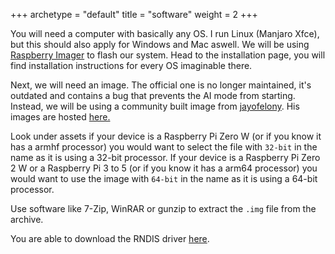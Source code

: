 +++
archetype = "default"
title = "software"
weight = 2
+++

You will need a computer with basically any OS. I run Linux (Manjaro Xfce), but this should also apply for Windows and Mac aswell. We will be using [Raspberry Imager](https://www.raspberrypi.com/software/) to flash our system. Head to the installation page, you will find installation instructions for every OS imaginable there.

Next, we will need an image. The official one is no longer maintained, it's outdated and contains a bug that prevents the AI mode from starting. Instead, we will be using a community built image from [jayofelony](https://github.com/jayofelony). His images are hosted [here.](https://github.com/jayofelony/pwnagotchi/releases)

Look under assets if your device is a Raspberry Pi Zero W (or if you know it has a armhf processor) you would want to select the file with `32-bit` in the name as it is using a 32-bit processor. If your device is a Raspberry Pi Zero 2 W or a Raspberry Pi 3 to 5 (or if you know it has a arm64 processor) you would want to use the image with `64-bit` in the name as it is using a 64-bit processor.

Use software like 7-Zip, WinRAR or gunzip to extract the `.img` file from the archive.

You are able to download the RNDIS driver [here](https://modclouddownloadprod.blob.core.windows.net/shared/mod-rndis-driver-windows.zip).
